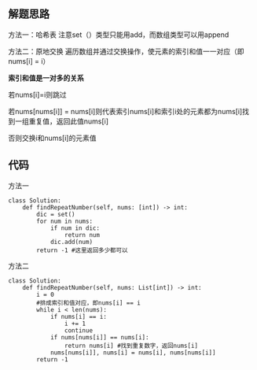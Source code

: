 ## 解题思路
 
方法一：哈希表
注意set（）类型只能用add，而数组类型可以用append

方法二：原地交换
遍历数组并通过交换操作，使元素的索引和值一一对应（即nums[i] = i）

**索引和值是一对多的关系**

若nums[i]=i则跳过

若nums[nums[i]]  = nums[i]则代表索引nums[i]和索引i处的元素都为nums[i]找到一组重复值，返回此值nums[i]

否则交换i和nums[i]的元素值





## 代码

方法一

```
class Solution:
    def findRepeatNumber(self, nums: [int]) -> int:
        dic = set()
        for num in nums:
            if num in dic:
                return num
            dic.add(num)
        return -1 #这里返回多少都可以
```

方法二

```
class Solution:
    def findRepeatNumber(self, nums: List[int]) -> int:
        i = 0 
        #排成索引和值对应，即nums[i] == i
        while i < len(nums):
            if nums[i] == i:
                i += 1
                continue
            if nums[nums[i]] == nums[i]:
                return nums[i] #找到重复数字，返回nums[i]
            nums[nums[i]], nums[i] = nums[i], nums[nums[i]]
        return -1
```



